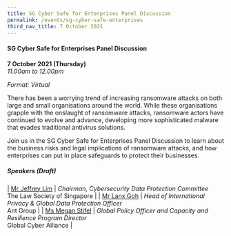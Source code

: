 ```yaml
---
title: SG Cyber Safe for Enterprises Panel Discussion
permalink: /events/sg-cyber-safe-enterprises
third_nav_title: 7 October 2021
---
```

#### **SG Cyber Safe for Enterprises Panel Discussion**

**7 October 2021 (Thursday)**  
*11.00am to 12.00pm*

*Format: Virtual*

There has been a worrying trend of increasing ransomware attacks on both large and small organisations around the world. While these organisations grapple with the onslaught of ransomware attacks, ransomware actors have continued to evolve and advance, developing more sophisticated malware that evades traditional antivirus solutions.

Join us in the SG Cyber Safe for Enterprises Panel Discussion to learn about the business risks and legal implications of ransomware attacks, and how enterprises can put in place safeguards to protect their businesses.

##### **Speakers (Draft)**

| [Mr Jeffrey Lim](/speaker-jeffrey-lim)  | *Chairman, Cybersecurity Data Protection Committee*<br>The Law Society of Singapore                  |
| [Mr Lanx Goh](/speaker-lanx-goh)     | *Head of International Privacy & Global Data Protection Officer*<br>Ant Group     |
| [Ms Megan Stifel](/speaker-megan-stifel) | *Global Policy Officer and Capacity and Resilience Program Director*<br>Global Cyber Alliance |